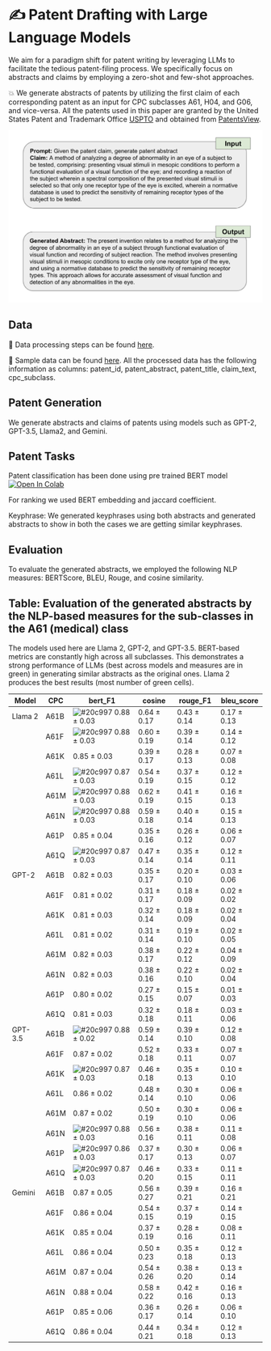 # ✍️ Patent Drafting with Large Language Models 
We aim for a paradigm shift for patent writing by leveraging LLMs
to facilitate the tedious patent-filing process.  We specifically focus on abstracts and claims by employing a zero-shot and few-shot approaches.

:boom: We generate abstracts of patents by utilizing the first claim
of each corresponding patent as an input for CPC subclasses A61, H04, and G06, and vice-versa. All the patents used in this paper are granted by the United States Patent and Trademark Office [USPTO](https://www.uspto.gov)  and obtained  from [PatentsView](https://patentsview.org/download/data-download-tables).

![example](example.jpg)

## Data
🔄 Data processing steps can be found  [here](https://github.com/hhshomee/patent_drafting/tree/main/Data%20Prep).

📄 Sample data can be found [here](https://github.com/hhshomee/patent_drafting/tree/main/Sample%20data). All the processed data has the following information as columns: patent_id, patent_abstract, patent_title, claim_text, cpc_subclass.

## Patent Generation 

We generate abstracts and claims of patents using models such as GPT-2, GPT-3.5, Llama2, and Gemini.

## Patent Tasks

Patent classification has been done using pre trained BERT model[![Open In Colab](https://colab.research.google.com/assets/colab-badge.svg)]([https://github.com/hhshomee/patent_drafting/blob/main/Task/classification.ipynb])

For ranking we used BERT embedding and jaccard coefficient.

Keyphrase: We generated keyphrases using both abstracts and generated abstracts to show in both the cases we are getting similar keyphrases.


## Evaluation

To evaluate the generated abstracts, we employed the following NLP measures: BERTScore, BLEU, Rouge, and cosine similarity.


## Table: Evaluation of the generated abstracts by the NLP-based measures for the sub-classes in the **A61 (medical)** class

The models used here are Llama 2, GPT-2, and GPT-3.5. BERT-based metrics are constantly high across all subclasses. This demonstrates a strong performance of LLMs (best across models and measures are in green) in generating similar abstracts as the original ones. Llama 2 produces the best results (most number of green cells).

| Model  | CPC  | bert_F1           | cosine             | rouge_F1          | bleu_score        |
|--------|------|-------------------|--------------------|-------------------|-------------------|
| Llama 2| A61B | ![#20c997](https://via.placeholder.com/15/20c997/000000?text=+) 0.88 ± 0.03 | 0.64 ± 0.17       | 0.43 ± 0.14       | 0.17 ± 0.13       |
|        | A61F | ![#20c997](https://via.placeholder.com/15/20c997/000000?text=+) 0.88 ± 0.03 | 0.60 ± 0.19       | 0.39 ± 0.14       | 0.14 ± 0.12       |
|        | A61K | 0.85 ± 0.03       | 0.39 ± 0.17        | 0.28 ± 0.13       | 0.07 ± 0.08       |
|        | A61L | ![#20c997](https://via.placeholder.com/15/20c997/000000?text=+) 0.87 ± 0.03 | 0.54 ± 0.19       | 0.37 ± 0.15       | 0.12 ± 0.12       |
|        | A61M | ![#20c997](https://via.placeholder.com/15/20c997/000000?text=+) 0.88 ± 0.03 | 0.62 ± 0.19       | 0.41 ± 0.15       | 0.16 ± 0.13       |
|        | A61N | ![#20c997](https://via.placeholder.com/15/20c997/000000?text=+) 0.88 ± 0.03 | 0.59 ± 0.18       | 0.40 ± 0.14       | 0.15 ± 0.13       |
|        | A61P | 0.85 ± 0.04       | 0.35 ± 0.16        | 0.26 ± 0.12       | 0.06 ± 0.07       |
|        | A61Q | ![#20c997](https://via.placeholder.com/15/20c997/000000?text=+) 0.87 ± 0.03 | 0.47 ± 0.14       | 0.35 ± 0.14       | 0.12 ± 0.11       |
| GPT-2  | A61B | 0.82 ± 0.03       | 0.35 ± 0.17        | 0.20 ± 0.10       | 0.03 ± 0.06       |
|        | A61F | 0.81 ± 0.02       | 0.31 ± 0.17        | 0.18 ± 0.09       | 0.02 ± 0.02       |
|        | A61K | 0.81 ± 0.03       | 0.32 ± 0.14        | 0.18 ± 0.09       | 0.02 ± 0.04       |
|        | A61L | 0.81 ± 0.02       | 0.31 ± 0.14        | 0.19 ± 0.10       | 0.02 ± 0.05       |
|        | A61M | 0.82 ± 0.03       | 0.38 ± 0.17        | 0.22 ± 0.12       | 0.04 ± 0.09       |
|        | A61N | 0.82 ± 0.03       | 0.38 ± 0.16        | 0.22 ± 0.10       | 0.02 ± 0.04       |
|        | A61P | 0.80 ± 0.02       | 0.27 ± 0.15        | 0.15 ± 0.07       | 0.01 ± 0.03       |
|        | A61Q | 0.81 ± 0.03       | 0.32 ± 0.18        | 0.18 ± 0.11       | 0.03 ± 0.06       |
| GPT-3.5| A61B | ![#20c997](https://via.placeholder.com/15/20c997/000000?text=+) 0.88 ± 0.02 | 0.59 ± 0.14       | 0.39 ± 0.10       | 0.12 ± 0.08       |
|        | A61F | 0.87 ± 0.02       | 0.52 ± 0.18        | 0.33 ± 0.11       | 0.07 ± 0.07       |
|        | A61K | ![#20c997](https://via.placeholder.com/15/20c997/000000?text=+) 0.87 ± 0.03 | 0.46 ± 0.18       | 0.35 ± 0.13       | 0.10 ± 0.10       |
|        | A61L | 0.86 ± 0.02       | 0.48 ± 0.14        | 0.30 ± 0.10       | 0.06 ± 0.06       |
|        | A61M | 0.87 ± 0.02       | 0.50 ± 0.19        | 0.30 ± 0.10       | 0.06 ± 0.06       |
|        | A61N | ![#20c997](https://via.placeholder.com/15/20c997/000000?text=+) 0.88 ± 0.03 | 0.56 ± 0.16       | 0.38 ± 0.11       | 0.11 ± 0.08       |
|        | A61P | ![#20c997](https://via.placeholder.com/15/20c997/000000?text=+) 0.86 ± 0.03 | 0.37 ± 0.17       | 0.30 ± 0.13       | 0.06 ± 0.07       |
|        | A61Q | ![#20c997](https://via.placeholder.com/15/20c997/000000?text=+) 0.87 ± 0.03 | 0.46 ± 0.20       | 0.33 ± 0.15       | 0.11 ± 0.11       |
| Gemini | A61B | 0.87 ± 0.05       | 0.56 ± 0.27        | 0.39 ± 0.21       | 0.16 ± 0.21       |
|        | A61F | 0.86 ± 0.04       | 0.54 ± 0.15        | 0.37 ± 0.19       | 0.14 ± 0.15       |
|        | A61K | 0.85 ± 0.04       | 0.37 ± 0.19        | 0.28 ± 0.16       | 0.08 ± 0.11       |
|        | A61L | 0.86 ± 0.04       | 0.50 ± 0.23        | 0.35 ± 0.18       | 0.12 ± 0.13       |
|        | A61M | 0.87 ± 0.04       | 0.54 ± 0.26        | 0.38 ± 0.20       | 0.13 ± 0.14       |
|        | A61N | 0.88 ± 0.04       | 0.58 ± 0.22        | 0.42 ± 0.16       | 0.16 ± 0.13       |
|        | A61P | 0.85 ± 0.06       | 0.36 ± 0.17        | 0.26 ± 0.14       | 0.06 ± 0.10       |
|        | A61Q | 0.86 ± 0.04       | 0.44 ± 0.21        | 0.34 ± 0.18       | 0.12 ± 0.13       |
